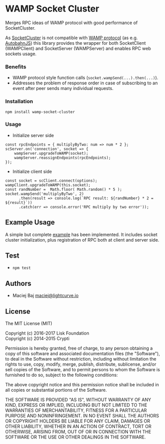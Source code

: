 # WAMP Socket Cluster

Merges RPC ideas of WAMP protocol with good performance of SocketCluster.

As [SocketCluster](http://socketcluster.io/#!/) is not compatible with [WAMP protocol](http://wamp-proto.org/) (as e.g. [AutobahnJS](https://github.com/crossbario/autobahn-js/)) this library provides the wrapper for both SocketClient (WAMPClient) and SocketServer (WAMPServer) and enables RPC web sockets usage.

### Benefits

- WAMP protocol style function calls (`socket.wampSend(...).then(...)`).
- Addresses the problem of response order in case of subscribing to an event after peer sends many individual requests.

### Installation

```
npm install wamp-socket-cluster
```

### Usage

- Initialize server side

```
const rpcEndpoints = { multiplyByTwo: num => num * 2 };
scServer.on('connection', socket => {
	wampServer.upgradeToWAMP(socket);
	wampServer.reassignEndpoints(rpcEndpoints);
});
```

- Initialize client side

```
const socket = scClient.connect(options);
wampClient.upgradeToWAMP(this.socket);
const randNumber =  Math.floor( Math.random() * 5 );
socket.wampSend('multiplyByTwo', 2)
      .then(result => console.log(`RPC result: ${randNumber} * 2 = ${result}`))
      .catch(err => console.error('RPC multiply by two error'));
```

## Example Usage

A simple but complete [example](https://github.com/LiskHQ/wamp-socket-cluster/tree/master/example) has been implemented. It includes socket cluster initialization, plus registration of RPC both at client and server side.

## Test

- `npm test`

## Authors

- Maciej Baj <maciej@lightcurve.io>

## License

The MIT License (MIT)

Copyright (c) 2016-2017 Lisk Foundation  
Copyright (c) 2014-2015 Crypti

Permission is hereby granted, free of charge, to any person obtaining a copy of this software and associated documentation files (the "Software"), to deal in the Software without restriction, including without limitation the rights to use, copy, modify, merge, publish, distribute, sublicense, and/or sell copies of the Software, and to permit persons to whom the Software is furnished to do so, subject to the following conditions:  

The above copyright notice and this permission notice shall be included in all copies or substantial portions of the Software.

THE SOFTWARE IS PROVIDED "AS IS", WITHOUT WARRANTY OF ANY KIND, EXPRESS OR IMPLIED, INCLUDING BUT NOT LIMITED TO THE WARRANTIES OF MERCHANTABILITY, FITNESS FOR A PARTICULAR PURPOSE AND NONINFRINGEMENT. IN NO EVENT SHALL THE AUTHORS OR COPYRIGHT HOLDERS BE LIABLE FOR ANY CLAIM, DAMAGES OR OTHER LIABILITY, WHETHER IN AN ACTION OF CONTRACT, TORT OR OTHERWISE, ARISING FROM, OUT OF OR IN CONNECTION WITH THE SOFTWARE OR THE USE OR OTHER DEALINGS IN THE SOFTWARE.